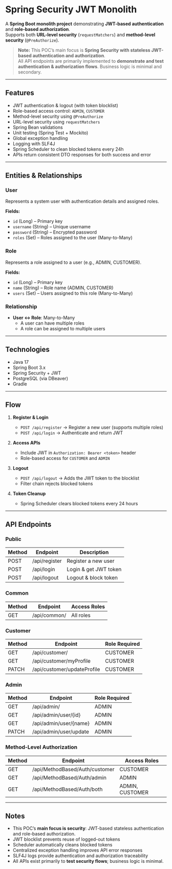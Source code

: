 # Spring Security JWT Monolith

A **Spring Boot monolith project** demonstrating **JWT-based authentication** and **role-based authorization**.  
Supports both **URL-level security** (`requestMatchers`) and **method-level security** (`@PreAuthorize`).  

> **Note:** This POC’s main focus is **Spring Security with stateless JWT-based authentication and authorization**.  
> All API endpoints are primarily implemented to **demonstrate and test authentication & authorization flows**. Business logic is minimal and secondary.

---

## Features
- JWT authentication & logout (with token blocklist)  
- Role-based access control: `ADMIN`, `CUSTOMER`  
- Method-level security using `@PreAuthorize`  
- URL-level security using `requestMatchers`  
- Spring Bean validations  
- Unit testing (Spring Test + Mockito)  
- Global exception handling  
- Logging with SLF4J  
- Spring Scheduler to clean blocked tokens every 24h  
- APIs return consistent DTO responses for both success and error  

---

## Entities & Relationships

### User
Represents a system user with authentication details and assigned roles.

**Fields:**
- `id` (Long) – Primary key  
- `username` (String) – Unique username  
- `password` (String) – Encrypted password  
- `roles` (Set<Role>) – Roles assigned to the user (Many-to-Many)  

### Role
Represents a role assigned to a user (e.g., ADMIN, CUSTOMER).

**Fields:**
- `id` (Long) – Primary key  
- `name` (String) – Role name (ADMIN, CUSTOMER)  
- `users` (Set<User>) – Users assigned to this role (Many-to-Many)  

### Relationship
- **User ↔ Role**: Many-to-Many  
  - A user can have multiple roles  
  - A role can be assigned to multiple users  

---

## Technologies
- Java 17  
- Spring Boot 3.x  
- Spring Security + JWT  
- PostgreSQL (via DBeaver)  
- Gradle  

---

## Flow

1. **Register & Login**
   - `POST /api/register` → Register a new user (supports multiple roles)  
   - `POST /api/login` → Authenticate and return JWT  

2. **Access APIs**
   - Include JWT in `Authorization: Bearer <token>` header  
   - Role-based access for `CUSTOMER` and `ADMIN`  

3. **Logout**
   - `POST /api/logout` → Adds the JWT token to the blocklist  
   - Filter chain rejects blocked tokens  

4. **Token Cleanup**
   - Spring Scheduler clears blocked tokens every 24 hours  

---

## API Endpoints

### Public
| Method | Endpoint       | Description            |
|--------|----------------|------------------------|
| POST   | /api/register  | Register a new user    |
| POST   | /api/login     | Login & get JWT token  |
| POST   | /api/logout    | Logout & block token   |

### Common
| Method | Endpoint     | Access Roles   |
|--------|--------------|----------------|
| GET    | /api/common/ | All roles      |

### Customer
| Method | Endpoint                    | Role Required |
|--------|-----------------------------|---------------|
| GET    | /api/customer/              | CUSTOMER      |
| GET    | /api/customer/myProfile     | CUSTOMER      |
| PATCH  | /api/customer/updateProfile | CUSTOMER      |

### Admin
| Method | Endpoint                 | Role Required |
|--------|--------------------------|---------------|
| GET    | /api/admin/              | ADMIN         |
| GET    | /api/admin/user/{id}     | ADMIN         |
| GET    | /api/admin/user/{name}   | ADMIN         |
| PATCH  | /api/admin/user/update   | ADMIN         |

### Method-Level Authorization
| Method | Endpoint                          | Access Roles       |
|--------|----------------------------------|-------------------|
| GET    | /api/MethodBased/Auth/customer   | CUSTOMER          |
| GET    | /api/MethodBased/Auth/admin      | ADMIN             |
| GET    | /api/MethodBased/Auth/both       | ADMIN, CUSTOMER   |

---

## Notes
- This POC’s **main focus is security**: JWT-based stateless authentication and role-based authorization.  
- JWT blocklist prevents reuse of logged-out tokens  
- Scheduler automatically cleans blocked tokens  
- Centralized exception handling improves API error responses  
- SLF4J logs provide authentication and authorization traceability  
- All APIs exist primarily to **test security flows**; business logic is minimal.
